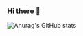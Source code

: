 ### Hi there 👋

![Anurag's GitHub stats](https://github-readme-stats.vercel.app/api?username=yuejieyao&count_private=true&show_icons=true)


<!--
**yuejieyao/yuejieyao** is a ✨ _special_ ✨ repository because its `README.md` (this file) appears on your GitHub profile.

Here are some ideas to get you started:

- 🔭 I’m currently working on ...
- 🌱 I’m currently learning ...
- 👯 I’m looking to collaborate on ...
- 🤔 I’m looking for help with ...
- 💬 Ask me about ...
- 📫 How to reach me: ...
- 😄 Pronouns: ...
- ⚡ Fun fact: ...
-->
